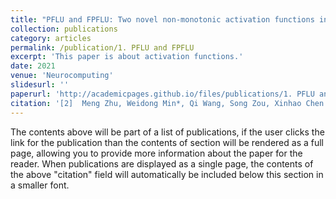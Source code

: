 ```yaml
---
title: "PFLU and FPFLU: Two novel non-monotonic activation functions in convolutional neural networks"
collection: publications
category: articles
permalink: /publication/1. PFLU and FPFLU
excerpt: 'This paper is about activation functions.'
date: 2021
venue: 'Neurocomputing'
slidesurl: ''
paperurl: 'http://academicpages.github.io/files/publications/1. PFLU and FPFLU.pdf'
citation: '[2]	Meng Zhu, Weidong Min*, Qi Wang, Song Zou, Xinhao Chen. PFLU and FPFLU: Two novel non-monotonic activation functions in convolutional neural networks [J]. Neurocomputing, 2021, 429: 110-117. DOI: 10.1016/j.neucom.2020.11.068.'
---
```


The contents above will be part of a list of publications, if the user clicks the link for the publication than the contents of section will be rendered as a full page, allowing you to provide more information about the paper for the reader. When publications are displayed as a single page, the contents of the above "citation" field will automatically be included below this section in a smaller font.